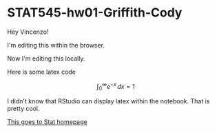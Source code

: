 # STAT545-hw01-Griffith-Cody
Hey Vincenzo! 

I'm editing this within the browser.

Now I'm editing this locally.

Here is some latex code

$$\int_0^\infty e^{-x}\,dx=1$$

I didn't know that RStudio can display latex within the notebook. That is pretty cool.

[This goes to Stat homepage](stat545.com)
